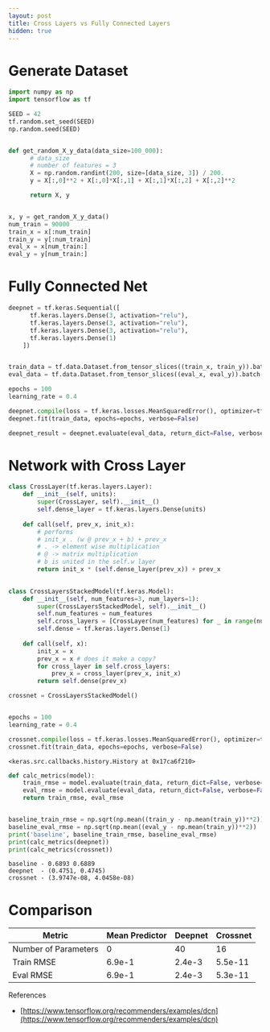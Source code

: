 ```yaml
---
layout: post
title: Cross Layers vs Fully Connected Layers
hidden: true
---
```



# Generate Dataset


```python
import numpy as np
import tensorflow as tf

SEED = 42
tf.random.set_seed(SEED)
np.random.seed(SEED)


def get_random_X_y_data(data_size=100_000):
      # data_size 
      # number of features = 3 
      X = np.random.randint(200, size=[data_size, 3]) / 200.
      y = X[:,0]**2 + X[:,0]*X[:,1] + X[:,1]*X[:,2] + X[:,2]**2

      return X, y


x, y = get_random_X_y_data()
num_train = 90000
train_x = x[:num_train]
train_y = y[:num_train]
eval_x = x[num_train:]
eval_y = y[num_train:]

```

# Fully Connected Net


```python
deepnet = tf.keras.Sequential([
      tf.keras.layers.Dense(3, activation="relu"),
      tf.keras.layers.Dense(3, activation="relu"),
      tf.keras.layers.Dense(3, activation="relu"),
      tf.keras.layers.Dense(1)
    ])


train_data = tf.data.Dataset.from_tensor_slices((train_x, train_y)).batch(1000)
eval_data = tf.data.Dataset.from_tensor_slices((eval_x, eval_y)).batch(1000)

epochs = 100
learning_rate = 0.4

deepnet.compile(loss = tf.keras.losses.MeanSquaredError(), optimizer=tf.keras.optimizers.Adagrad(learning_rate))
deepnet.fit(train_data, epochs=epochs, verbose=False)

deepnet_result = deepnet.evaluate(eval_data, return_dict=False, verbose=False)

```

# Network with Cross Layer


```python
class CrossLayer(tf.keras.layers.Layer):
    def __init__(self, units):
        super(CrossLayer, self).__init__()
        self.dense_layer = tf.keras.layers.Dense(units)
    
    def call(self, prev_x, init_x):
        # performs
        # init_x . (w @ prev_x + b) + prev_x
        # . -> element wise multiplication
        # @ -> matrix multiplication
        # b is united in the self.w layer
        return init_x * (self.dense_layer(prev_x)) + prev_x
        

class CrossLayersStackedModel(tf.keras.Model):
    def __init__(self, num_features=3, num_layers=1):
        super(CrossLayersStackedModel, self).__init__()
        self.num_features = num_features
        self.cross_layers = [CrossLayer(num_features) for _ in range(num_layers)]
        self.dense = tf.keras.layers.Dense(1)
    
    def call(self, x):
        init_x = x
        prev_x = x # does it make a copy?
        for cross_layer in self.cross_layers:
            prev_x = cross_layer(prev_x, init_x)
        return self.dense(prev_x)

crossnet = CrossLayersStackedModel()


epochs = 100
learning_rate = 0.4

crossnet.compile(loss = tf.keras.losses.MeanSquaredError(), optimizer=tf.keras.optimizers.Adagrad(learning_rate))
crossnet.fit(train_data, epochs=epochs, verbose=False)
```




    <keras.src.callbacks.history.History at 0x17ca6f210>




```python
def calc_metrics(model):
    train_rmse = model.evaluate(train_data, return_dict=False, verbose=False)
    eval_rmse = model.evaluate(eval_data, return_dict=False, verbose=False)
    return train_rmse, eval_rmse


baseline_train_rmse = np.sqrt(np.mean((train_y - np.mean(train_y))**2))
baseline_eval_rmse = np.sqrt(np.mean((eval_y - np.mean(train_y))**2))
print('baseline', baseline_train_rmse, baseline_eval_rmse)
print(calc_metrics(deepnet))
print(calc_metrics(crossnet))
```

    baseline - 0.6893 0.6889
    deepnet  - (0.4751, 0.4745)
    crossnet - (3.9747e-08, 4.0458e-08)


# Comparison 

| Metric | Mean Predictor |  Deepnet | Crossnet |
|----------|----------|----------|----------|
| Number of Parameters | 0| 40 |16 |
| Train RMSE | 6.9e-1 | 2.4e-3  | 5.5e-11 |
| Eval RMSE | 6.9e-1 |2.4e-3 | 5.3e-11 |

References
- [https://www.tensorflow.org/recommenders/examples/dcn](https://www.tensorflow.org/recommenders/examples/dcn)
